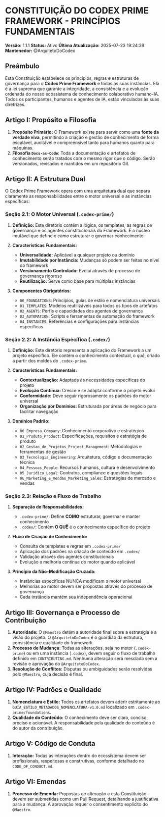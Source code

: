 # CONSTITUIÇÃO DO CODEX PRIME FRAMEWORK - PRINCÍPIOS FUNDAMENTAIS

**Versão:** 1.1.1
**Status:** Ativo
**Última Atualização:** 2025-07-23 19:24:38
**Mantenedor:** @ArquitetoDoCodex

## Preâmbulo

Esta Constituição estabelece os princípios, regras e estruturas de governança para o **Codex Prime Framework** e todas as suas instâncias. Ela é a lei suprema que garante a integridade, a consistência e a evolução ordenada do nosso ecossistema de conhecimento colaborativo humano-IA. Todos os participantes, humanos e agentes de IA, estão vinculados às suas diretrizes.

## Artigo I: Propósito e Filosofia

1.  **Propósito Primário:** O Framework existe para servir como uma **fonte da verdade viva**, permitindo a criação e gestão de conhecimento de forma escalável, auditável e compreensível tanto para humanos quanto para máquinas.
2.  **Filosofia `Docs-as-Code`:** Toda a documentação e artefatos de conhecimento serão tratados com o mesmo rigor que o código. Serão versionados, revisados e mantidos em um repositório Git.

## Artigo II: A Estrutura Dual

O Codex Prime Framework opera com uma arquitetura dual que separa claramente as responsabilidades entre o motor universal e as instâncias específicas:

### Seção 2.1: O Motor Universal (`.codex-prime/`)

1.  **Definição:** Este diretório contém a lógica, os templates, as regras de governança e os agentes constitucionais do Framework. É o núcleo imutável que define o *como* estruturar e governar conhecimento.

2.  **Características Fundamentais:**
    - **Universalidade:** Aplicável a qualquer projeto ou domínio
    - **Imutabilidade por Instância:** Mudanças só podem ser feitas no nível do framework
    - **Versionamento Controlado:** Evolui através de processo de governança rigoroso
    - **Reutilização:** Serve como base para múltiplas instâncias

3.  **Componentes Obrigatórios:**
    - `00_FOUNDATIONS`: Princípios, guias de estilo e nomenclatura universais
    - `01_TEMPLATES`: Modelos reutilizáveis para todos os tipos de artefatos
    - `02_AGENTS`: Perfis e capacidades dos agentes de governança
    - `03_AUTOMATION`: Scripts e ferramentas de automação do framework
    - `04_INSTANCES`: Referências e configurações para instâncias específicas

### Seção 2.2: A Instância Específica (`.codex/`)

1.  **Definição:** Este diretório representa a aplicação do Framework a um projeto específico. Ele contém o conhecimento contextual, o *quê*, criado a partir dos moldes do `.codex-prime`.

2.  **Características Fundamentais:**
    - **Contextualização:** Adaptada às necessidades específicas do projeto
    - **Evolução Contínua:** Cresce e se adapta conforme o projeto evolui
    - **Conformidade:** Deve seguir rigorosamente os padrões do motor universal
    - **Organização por Domínios:** Estruturada por áreas de negócio para facilitar navegação

3.  **Domínios Padrão:**
    - `00_Empresa_Company`: Conhecimento corporativo e estratégico
    - `01_Produto_Product`: Especificações, requisitos e estratégia de produto
    - `02_Gestao_de_Projetos_Project_Management`: Metodologias e ferramentas de gestão
    - `03_Tecnologia_Engineering`: Arquitetura, código e documentação técnica
    - `04_Pessoas_People`: Recursos humanos, cultura e desenvolvimento
    - `05_Juridico_Legal`: Contratos, compliance e questões legais
    - `06_Marketing_e_Vendas_Marketing_Sales`: Estratégias de mercado e vendas

### Seção 2.3: Relação e Fluxo de Trabalho

1.  **Separação de Responsabilidades:**
    - `.codex-prime/`: Define **COMO** estruturar, governar e manter conhecimento
    - `.codex/`: Contém **O QUÊ** é o conhecimento específico do projeto

2.  **Fluxo de Criação de Conhecimento:**
    - Consulta de templates e regras em `.codex-prime/`
    - Aplicação dos padrões na criação de conteúdo em `.codex/`
    - Validação através dos agentes constitucionais
    - Evolução e melhoria contínua do motor quando aplicável

3.  **Princípio da Não-Modificação Cruzada:**
    - Instâncias específicas NUNCA modificam o motor universal
    - Melhorias ao motor devem ser propostas através do processo de governança
    - Cada instância mantém sua independência operacional

## Artigo III: Governança e Processo de Contribuição

1.  **Autoridade:** O `@Maestro` detém a autoridade final sobre a estratégia e a visão do projeto. O `@ArquitetoDoCodex` é o guardião da estrutura, consistência e qualidade do framework.
2.  **Processo de Mudança:** Todas as alterações, seja no motor (`.codex-prime`) ou em uma instância (`.codex`), devem seguir o fluxo de trabalho definido em `CONTRIBUTING.md`. Nenhuma alteração será mesclada sem a revisão e aprovação do `@ArquitetoDoCodex`.
3.  **Resolução de Conflitos:** Disputas ou ambiguidades serão resolvidas pelo `@Maestro`, cuja decisão é final.

## Artigo IV: Padrões e Qualidade

1.  **Nomenclatura e Estilo:** Todos os artefatos devem aderir estritamente ao `GUIA_ESTILO_METADADOS_NOMENCLATURA-v1.0.md` localizado em `.codex-prime/foundations`.
2.  **Qualidade do Conteúdo:** O conhecimento deve ser claro, conciso, preciso e acionável. A responsabilidade pela qualidade do conteúdo é do autor da contribuição.

## Artigo V: Código de Conduta

1.  **Interação:** Todas as interações dentro do ecossistema devem ser profissionais, respeitosas e construtivas, conforme detalhado no `CODE_OF_CONDUCT.md`.

## Artigo VI: Emendas

1.  **Processo de Emenda:** Propostas de alteração a esta Constituição devem ser submetidas como um Pull Request, detalhando a justificativa para a mudança. A aprovação requer o consentimento explícito do `@Maestro`.